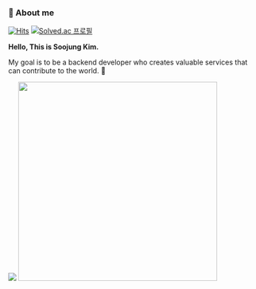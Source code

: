 ### 👋 About me
[![Hits](https://hits.seeyoufarm.com/api/count/incr/badge.svg?url=https%3A%2F%2Fgithub.com%2Fiamsoojung&count_bg=%2379C83D&title_bg=%23000000&icon=github.svg&icon_color=%23FFFFFF&title=hits&edge_flat=false)](https://hits.seeyoufarm.com)
[![Solved.ac 프로필](http://mazassumnida.wtf/api/mini/generate_badge?boj=kim01)](https://solved.ac/kim01)

   <b>Hello, This is Soojung Kim.</b><br/>
   
   My goal is to be a backend developer who creates valuable services that can contribute to the world. 🚀<br/>

<img src="https://github-readme-stats.vercel.app/api/top-langs/?username=iamsoojung&layout=compact&hide=Mustache,xslt&langs_count=8"/>
<img src="https://render.gitanimals.org/farms/iamsoojung" width="400"/>
